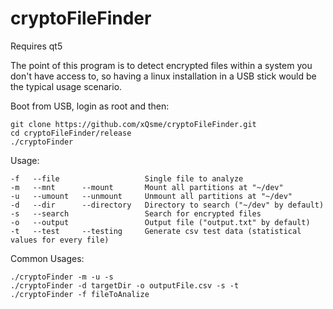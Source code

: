 # cryptoFileFinder

Requires qt5

The point of this program is to detect encrypted files within a system you don't have access to, so having a linux installation in a USB stick would be the typical usage scenario.

Boot from USB, login as root and then:

```
git clone https://github.com/xQsme/cryptoFileFinder.git
cd cryptoFileFinder/release
./cryptoFinder
```

Usage:
```
-f   --file                   Single file to analyze
-m   --mnt      --mount       Mount all partitions at "~/dev"
-u   --umount   --unmount     Unmount all partitions at "~/dev" 
-d   --dir      --directory   Directory to search ("~/dev" by default)
-s   --search                 Search for encrypted files
-o   --output                 Output file ("output.txt" by default)
-t   --test     --testing     Generate csv test data (statistical values for every file)
```

Common Usages:
```
./cryptoFinder -m -u -s
./cryptoFinder -d targetDir -o outputFile.csv -s -t
./cryptoFinder -f fileToAnalize
```
